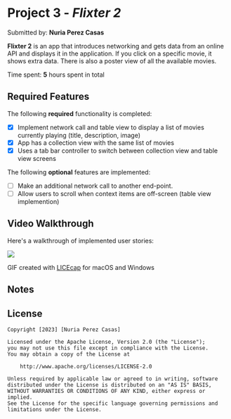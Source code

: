 # Project 3 - *Flixter 2*

Submitted by: **Nuria Perez Casas**

**Flixter 2** is an app that introduces networking and gets data from an online API and displays it in the application. If you click on a specific movie, it shows extra data. There is also a poster view of all the available movies.  

Time spent: **5** hours spent in total

## Required Features

The following **required** functionality is completed:

- [X] Implement network call and table view to display a list of movies currently playing (title, description, image)
- [X] App has a collection view with the same list of movies
- [X] Uses a tab bar controller to switch between collection view and table view screens
 
The following **optional** features are implemented:

- [ ] Make an additional network call to another end-point.    
- [ ] Allow users to scroll when context items are off-screen (table view implemention)

## Video Walkthrough

Here's a walkthrough of implemented user stories:

![](flixter2-demo-2.gif)

<!-- Replace this with whatever GIF tool you used! -->
GIF created with [LICEcap](https://www.cockos.com/licecap/) for macOS and Windows
<!-- Recommended tools:
[Kap](https://getkap.co/) for macOS
[ScreenToGif](https://www.screentogif.com/) for Windows
[peek](https://github.com/phw/peek) for Linux. -->

## Notes



## License

    Copyright [2023] [Nuria Perez Casas]

    Licensed under the Apache License, Version 2.0 (the "License");
    you may not use this file except in compliance with the License.
    You may obtain a copy of the License at

        http://www.apache.org/licenses/LICENSE-2.0

    Unless required by applicable law or agreed to in writing, software
    distributed under the License is distributed on an "AS IS" BASIS,
    WITHOUT WARRANTIES OR CONDITIONS OF ANY KIND, either express or implied.
    See the License for the specific language governing permissions and
    limitations under the License.
